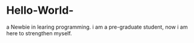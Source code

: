 # Hello-World-
a Newbie in learing programming.
i am a pre-graduate student, now i am here to strengthen myself.
